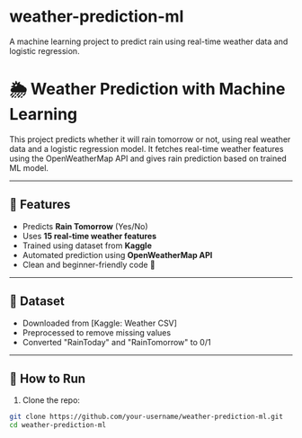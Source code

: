 # weather-prediction-ml
A machine learning project to predict rain using real-time weather data and logistic regression.

# 🌦️ Weather Prediction with Machine Learning

This project predicts whether it will rain tomorrow or not, using real weather data and a logistic regression model. It fetches real-time weather features using the OpenWeatherMap API and gives rain prediction based on trained ML model.

---

## 🧠 Features
- Predicts **Rain Tomorrow** (Yes/No)
- Uses **15 real-time weather features**
- Trained using dataset from **Kaggle**
- Automated prediction using **OpenWeatherMap API**
- Clean and beginner-friendly code 🧼

---

## 📂 Dataset
- Downloaded from [Kaggle: Weather CSV]
- Preprocessed to remove missing values
- Converted "RainToday" and "RainTomorrow" to 0/1

---

## 🚀 How to Run

1. Clone the repo:
```bash
git clone https://github.com/your-username/weather-prediction-ml.git
cd weather-prediction-ml

